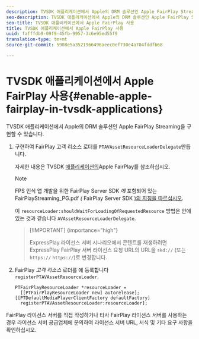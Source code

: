 ```yaml
---
description: TVSDK 애플리케이션에서 Apple의 DRM 솔루션인 Apple FairPlay Streaming을 구현할 수 있습니다.
seo-description: TVSDK 애플리케이션에서 Apple의 DRM 솔루션인 Apple FairPlay Streaming을 구현할 수 있습니다.
seo-title: TVSDK 애플리케이션에서 Apple FairPlay 사용
title: TVSDK 애플리케이션에서 Apple FairPlay 사용
uuid: fafffdb9-09f9-45fb-9957-3c6e95ed55f9
translation-type: tm+mt
source-git-commit: 5908e5a3521966496aeec0ef730e4a704fddfb68

---
```



# TVSDK 애플리케이션에서 Apple FairPlay 사용{#enable-apple-fairplay-in-tvsdk-applications}

TVSDK 애플리케이션에서 Apple의 DRM 솔루션인 Apple FairPlay Streaming을 구현할 수 있습니다.

1. 구현하여 FairPlay 고객 리소스 로더를 `PTAVAssetResourceLoaderDelegate`만듭니다.

   자세한 내용은 TVSDK [애플리케이션의](../../c-psdk-ios-1.4-drm-content-security/c-psdk-ios-1.4-apple-fairplay-tvsdk/c-psdk-ios-1.4-apple-fairplay-tvsdk.md)Apple FairPlay를 참조하십시오.

   >[!NOTE]
   >
   >FPS 인식 앱 개발을 위한 FairPlay Server SDK *에* 포함되어 있는 FairPlayStreaming_PG.pdf *(* FairPlay Server SDK [)의 지침을 따르십시오](https://developer.apple.com/services-account/download?path=/Developer_Tools/FairPlay_Streaming_SDK/FairPlay_Streaming_Server_SDK.zip).

   이 `resourceLoader:shouldWaitForLoadingOfRequestedResource` 방법은 안에 있는 것과 같습니다 `AVAssetResourceLoaderDelegate`.

   >[!IMPORTANT] {importance=&quot;high&quot;}
   >
   >ExpressPlay 라이선스 서버 시나리오에서 콘텐트를 재생하려면 ExpressPlay FairPlay 서버 라이선스 요청 URL의 URL을 `skd://` (또는 `https://` `https://`)로 변경합니다.

1. FairPlay *고객 리소스* 로더를 에 등록합니다 `registerPTAVAssetResourceLoader`.

   ```
   PTFairPlayResourceLoader *resourceLoader =  
     [[PTFairPlayResourceLoader new] autorelease];  
   [[PTDefaultMediaPlayerClientFactory defaultFactory]  
     registerPTAVAssetResourceLoader:resourceLoader];
   ```

FairPlay 라이선스 서버를 직접 작성하거나 타사 FairPlay 라이선스 서버를 사용하는 경우 라이선스 서버 공급업체에 문의하여 라이선스 서버 URL, 서식 및 기타 요구 사항을 확인하십시오.
